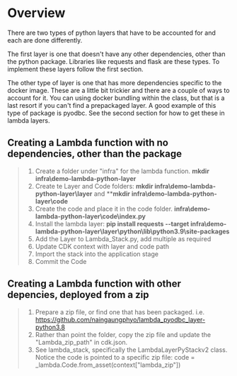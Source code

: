 # Overview

There are two types of python layers that have to be accounted for and each are done differently.

The first layer is one that doesn't have any other dependencies, other than the python package.  Libraries like requests and flask are these types.  To implement these layers follow the first section.

The other type of layer is one that has more dependencies specific to the docker image.  These are a little bit trickier and there are a couple of ways to account for it.  You can using docker bundling within the class, but that is a last resort if you can't find a prepackaged layer.  A good example of this type of package is pyodbc.  See the second section for how to get these in lambda layers.

## Creating a Lambda function with no dependencies, other than the package

> 1.  Create a folder under "infra" for the lambda function. **mkdir infra\demo-lambda-python-layer**
> 2.  Create te Layer and Code folders: **mkdir infra\demo-lambda-python-layer\layer** and ****mkdir infra\demo-lambda-python-layer\code**
> 3.  Create the code and place it in the code folder.  **infra\demo-lambda-python-layer\code\index.py**
> 3.  Install the lambda layer: **pip install requests --target infra\demo-lambda-python-layer\layer\python\lib\python3.9\site-packages**
> 4.  Add the Layer to Lambda_Stack.py, add multiple as required
> 5.  Update CDK context with layer and code path
> 6.  Import the stack into the application stage
> 6.  Commit the Code

## Creating a Lambda function with other depencies, deployed from a zip

> 1.  Prepare a zip file, or find one that has been packaged.  i.e. https://github.com/naingaungphyo/lambda_pyodbc_layer-python3.8
> 2.  Rather than point the folder, copy the zip file and update the "Lambda_zip_path" in cdk.json.
> 3.  See lambda_stack, specifically the LambdaLayerPyStackv2 class. Notice the code is pointed to a specific zip file: code = _lambda.Code.from_asset(context["lambda_zip"])